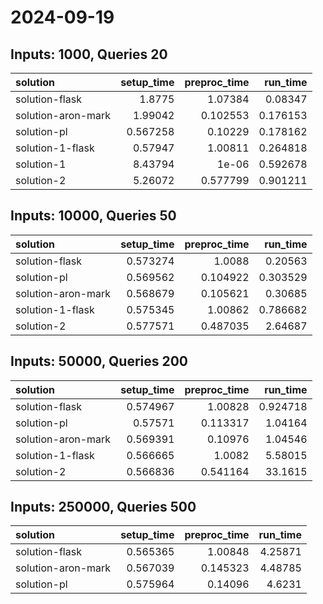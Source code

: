 # 2024-09-19

## Inputs: 1000, Queries 20

| solution           |   setup_time |   preproc_time |   run_time |
|:-------------------|-------------:|---------------:|-----------:|
| solution-flask     |     1.8775   |       1.07384  |   0.08347  |
| solution-aron-mark |     1.99042  |       0.102553 |   0.176153 |
| solution-pl        |     0.567258 |       0.10229  |   0.178162 |
| solution-1-flask   |     0.57947  |       1.00811  |   0.264818 |
| solution-1         |     8.43794  |       1e-06    |   0.592678 |
| solution-2         |     5.26072  |       0.577799 |   0.901211 |

## Inputs: 10000, Queries 50

| solution           |   setup_time |   preproc_time |   run_time |
|:-------------------|-------------:|---------------:|-----------:|
| solution-flask     |     0.573274 |       1.0088   |   0.20563  |
| solution-pl        |     0.569562 |       0.104922 |   0.303529 |
| solution-aron-mark |     0.568679 |       0.105621 |   0.30685  |
| solution-1-flask   |     0.575345 |       1.00862  |   0.786682 |
| solution-2         |     0.577571 |       0.487035 |   2.64687  |

## Inputs: 50000, Queries 200

| solution           |   setup_time |   preproc_time |   run_time |
|:-------------------|-------------:|---------------:|-----------:|
| solution-flask     |     0.574967 |       1.00828  |   0.924718 |
| solution-pl        |     0.57571  |       0.113317 |   1.04164  |
| solution-aron-mark |     0.569391 |       0.10976  |   1.04546  |
| solution-1-flask   |     0.566665 |       1.0082   |   5.58015  |
| solution-2         |     0.566836 |       0.541164 |  33.1615   |

## Inputs: 250000, Queries 500

| solution           |   setup_time |   preproc_time |   run_time |
|:-------------------|-------------:|---------------:|-----------:|
| solution-flask     |     0.565365 |       1.00848  |    4.25871 |
| solution-aron-mark |     0.567039 |       0.145323 |    4.48785 |
| solution-pl        |     0.575964 |       0.14096  |    4.6231  |